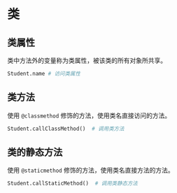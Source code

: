 # 类

## 类属性

类中方法外的变量称为类属性，被该类的所有对象所共享。

```python
Student.name # 访问类属性
```


## 类方法

使用 `@classmethod` 修饰的方法，使用类名直接访问的方法。

```python
Student.callClassMethod()  # 调用类方法
```

## 类的静态方法

使用 `@staticmethod` 修饰的方法，使用类名直接方法的方法。

```python
Student.callStaticMethod()  # 调用类静态方法
```